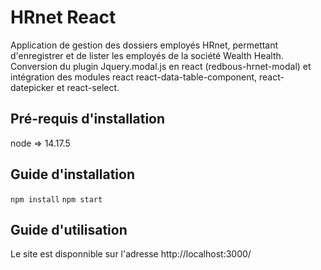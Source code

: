 # HRnet React

Application de gestion des dossiers employés HRnet, permettant d'enregistrer et de lister les employés de la société Wealth Health. Conversion du plugin Jquery.modal.js en react (redbous-hrnet-modal) et intégration des modules react react-data-table-component, react-datepicker et react-select. 

## Pré-requis d'installation 

node => 14.17.5

## Guide d'installation 

`npm install`
`npm start`

## Guide d'utilisation

Le site est disponnible sur l'adresse http://localhost:3000/

